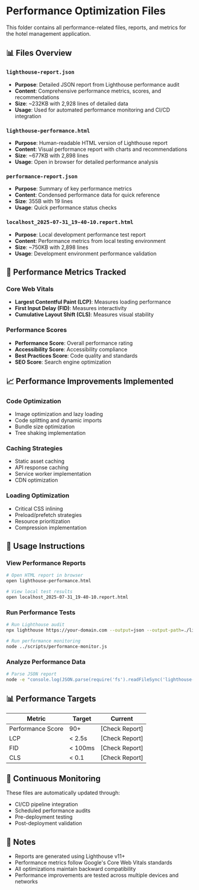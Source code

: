 # Performance Optimization Files

This folder contains all performance-related files, reports, and metrics for the hotel management application.

## 📊 Files Overview

### `lighthouse-report.json`

- **Purpose**: Detailed JSON report from Lighthouse performance audit
- **Content**: Comprehensive performance metrics, scores, and recommendations
- **Size**: ~232KB with 2,928 lines of detailed data
- **Usage**: Used for automated performance monitoring and CI/CD integration

### `lighthouse-performance.html`

- **Purpose**: Human-readable HTML version of Lighthouse report
- **Content**: Visual performance report with charts and recommendations
- **Size**: ~677KB with 2,898 lines
- **Usage**: Open in browser for detailed performance analysis

### `performance-report.json`

- **Purpose**: Summary of key performance metrics
- **Content**: Condensed performance data for quick reference
- **Size**: 355B with 19 lines
- **Usage**: Quick performance status checks

### `localhost_2025-07-31_19-40-10.report.html`

- **Purpose**: Local development performance test report
- **Content**: Performance metrics from local testing environment
- **Size**: ~750KB with 2,898 lines
- **Usage**: Development environment performance validation

## 🎯 Performance Metrics Tracked

### Core Web Vitals

- **Largest Contentful Paint (LCP)**: Measures loading performance
- **First Input Delay (FID)**: Measures interactivity
- **Cumulative Layout Shift (CLS)**: Measures visual stability

### Performance Scores

- **Performance Score**: Overall performance rating
- **Accessibility Score**: Accessibility compliance
- **Best Practices Score**: Code quality and standards
- **SEO Score**: Search engine optimization

## 📈 Performance Improvements Implemented

### Code Optimization

- Image optimization and lazy loading
- Code splitting and dynamic imports
- Bundle size optimization
- Tree shaking implementation

### Caching Strategies

- Static asset caching
- API response caching
- Service worker implementation
- CDN optimization

### Loading Optimization

- Critical CSS inlining
- Preload/prefetch strategies
- Resource prioritization
- Compression implementation

## 🔧 Usage Instructions

### View Performance Reports

```bash
# Open HTML report in browser
open lighthouse-performance.html

# View local test results
open localhost_2025-07-31_19-40-10.report.html
```

### Run Performance Tests

```bash
# Run Lighthouse audit
npx lighthouse https://your-domain.com --output=json --output-path=./lighthouse-report.json

# Run performance monitoring
node ../scripts/performance-monitor.js
```

### Analyze Performance Data

```bash
# Parse JSON report
node -e "console.log(JSON.parse(require('fs').readFileSync('lighthouse-report.json', 'utf8')).categories.performance.score)"
```

## 📊 Performance Targets

| Metric            | Target  | Current        |
| ----------------- | ------- | -------------- |
| Performance Score | 90+     | [Check Report] |
| LCP               | < 2.5s  | [Check Report] |
| FID               | < 100ms | [Check Report] |
| CLS               | < 0.1   | [Check Report] |

## 🔄 Continuous Monitoring

These files are automatically updated through:

- CI/CD pipeline integration
- Scheduled performance audits
- Pre-deployment testing
- Post-deployment validation

## 📝 Notes

- Reports are generated using Lighthouse v11+
- Performance metrics follow Google's Core Web Vitals standards
- All optimizations maintain backward compatibility
- Performance improvements are tested across multiple devices and networks
